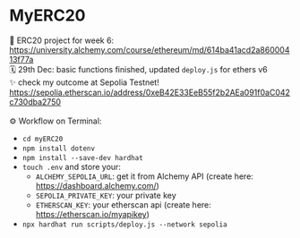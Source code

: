 # MyERC20

🔮 ERC20 project for week 6: https://university.alchemy.com/course/ethereum/md/614ba41acd2a86000413f77a
<br/>🗓️ 29th Dec: basic functions finished, updated `deploy.js` for ethers v6
<br/>✨ check my outcome at Sepolia Testnet! https://sepolia.etherscan.io/address/0xeB42E33EeB55f2b2AEa091f0aC042c730dba2750
<br/>
<br/>⚙️ Workflow on Terminal:
- `cd myERC20`
- `npm install dotenv`
- `npm install --save-dev hardhat`
- `touch .env` and store your:
    - `ALCHEMY_SEPOLIA_URL`: get it from Alchemy API (create here: https://dashboard.alchemy.com/)
    - `SEPOLIA_PRIVATE_KEY`: your private key
    - `ETHERSCAN_KEY`: your etherscan api (create here: https://etherscan.io/myapikey)
- `npx hardhat run scripts/deploy.js --network sepolia`
